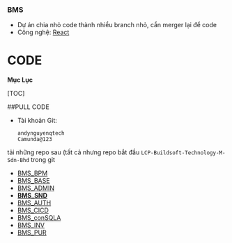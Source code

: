 ### BMS

- Dự án chia nhỏ code thành nhiều branch nhỏ, cần merger lại để code
- Công nghệ: [React](https://react.dev/)

# CODE

**Mục Lục**

[TOC]

##PULL CODE

- Tài khoản Git:

      andynguyenqtech
      Camunda@123

tải những repo sau (tất cả nhưng repo bắt đầu `LCP-Buildsoft-Technology-M-Sdn-Bhd` trong git
- [BMS_BPM](https://github.com/LCP-Buildsoft-Technology-M-Sdn-Bhd/bms_bpm)
- [BMS_BASE](https://github.com/LCP-Buildsoft-Technology-M-Sdn-Bhd/bms_base)
- [BMS_ADMIN](https://github.com/LCP-Buildsoft-Technology-M-Sdn-Bhd/bms_admin)
- [**BMS_SND**](https://github.com/LCP-Buildsoft-Technology-M-Sdn-Bhd/bms_snd)
- [BMS_AUTH](https://github.com/LCP-Buildsoft-Technology-M-Sdn-Bhd/bms_auth)
- [BMS_CICD](https://github.com/LCP-Buildsoft-Technology-M-Sdn-Bhd/bms_cicd)
- [BMS_conSQLA](https://github.com/LCP-Buildsoft-Technology-M-Sdn-Bhd/bms_conSQLA)
- [BMS_INV](https://github.com/LCP-Buildsoft-Technology-M-Sdn-Bhd/bms_inv)
- [BMS_PUR](https://github.com/LCP-Buildsoft-Technology-M-Sdn-Bhd/bms_pur)

